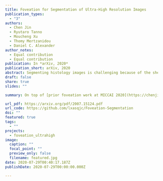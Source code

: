 ```yaml
---
title: Foveation for Segmentation of Ultra-High Resolution Images
publication_types:
  - "3"
authors:
  - Chen Jin
  - Ryutaro Tanno
  - Moucheng Xu
  - Thomy Mertzanidou
  - Daniel C. Alexander
author_notes:
  - Equal contribution
  - Equal contribution
publication: In *arXiv, 2020*
publication_short: arXiv, 2020
abstract: Segmenting histology images is challenging because of the sheer size of the images with millions or even billions of pixels. Typical solutions include dividing input images into patches of fixed size and/or down-sampling to meet memory constraints. Such operations incur information loss in the field-of-view (FoV) i.e., spatial coverage and the image resolution. The impact on segmentation performance is, however, as yet understudied. In this work, we start with a motivational experiment which demonstrates that the trade-off between FoV and resolution affects the segmentation performance on ultra-high resolution images—and furthermore, its influence also varies spatially according to the local patterns in different areas. We then introduce foveation module, a learnable “dataloader” which, for a given ultra-high resolution image, adaptively chooses the appropriate configuration (FoV/resolution trade-off) of the input patch to feed to the downstream segmentation model at each spatial location of the image. The foveation module is jointly trained with the segmentation network to maximise the task performance. We demonstrate on three publicly available high-resolution image datasets that the foveation module consistently improves segmentation performance over the cases trained with patches of fixed FoV/resolution trade-off. Our approach achieves the SoTA performance on the DeepGlobe aerial image dataset. On the Gleason2019 histopathology dataset, our model achieves better segmentation accuracy for the two most clinically important and ambiguous classes (Gleason Grade 3 and 4) than the top performers in the challenge by 13.1% and 7.5%, and improves on the average performance of 6 human experts by 6.5% and 7.5%. Our code and trained models are available at [https://github.com/lxasqjc/Foveation-Segmentation](https://github.com/lxasqjc/Foveation-Segmentation).
draft: false
share: true
slides: ""

summary: On top of [prior foveation work at MICCAI 2020](https://chenjin.netlify.app/publication/foveation/), in this extended version, we further introduce the more computational efficient hard-gated categorical sampling of FoV-resolution patch configurations at each location and provide two differentiable solutions. We demonstrate the generical applicability on three vision datasets including Cityscapes, DeepGlobe aerial image and Gleason2019 histopathology dataset.

url_pdf: https://arxiv.org/pdf/2007.15124.pdf
url_code: https://github.com/lxasqjc/Foveation-Segmentation
doi: ""
featured: true
tags:
  - ""
projects:
  - foveation_ultrahigh
image:
  caption: ""
  focal_point: ""
  preview_only: false
  filename: featured.jpg
date: 2020-07-29T00:40:17.187Z
publishDate: 2020-07-29T00:00:00.000Z

---
```


<!-- {{% callout note %}}
Click the *Cite* button above to demo the feature to enable visitors to import publication metadata into their reference management software.
{{% /callout %}}

{{% callout note %}}
Create your slides in Markdown - click the *Slides* button to check out the example.
{{% /callout %}} -->

<!-- Supplementary notes can be added here, including [code, math, and images](https://wowchemy.com/docs/writing-markdown-latex/). -->
